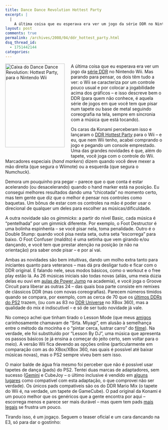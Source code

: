 ```yaml
---
title: Dance Dance Revolution Hottest Party
excerpt: |
  |
    A última coisa que eu esperava era ver um jogo da série DDR no Nintendo Wii. Mas parando para pensar, os dois têm tudo a ver: o Wii se caracteriza por um controle pouco usual e por colocar a jogabilidade...
layout: post
comments: true
permalink: /archives/2008/04/ddr_hottest_party.html
dsq_thread_id:
  - 1751442144
categories:
---
```

<span class="mt-enclosure mt-enclosure-image"><img title="Caixa do Dance Dance Revolution: Hottest Party, para o Nintendo Wii" src="//chester.me/archives/img/ddrhottestparty.jpg" width="190" height="267" class="mt-image-left" style="float: left; margin: 0 20px 20px 0;" /></span>A última coisa que eu esperava era ver um jogo da [série DDR][1] no Nintendo Wii. Mas parando para pensar, os dois têm tudo a ver: o Wii se caracteriza por um controle pouco usual e por colocar a jogabilidade acima dos gráficos &#8211; e isso descreve bem o DDR (para quem não conhece, é aquela série de jogos em que você tem que pisar num tapete ou base de metal seguindo coreografia na tela, sempre em sincronia com a música que está tocando).

Os caras da Konami perceberam isso e lançaram o [DDR Hottest Party][2] para o Wii &#8211; e eu, que nem Wii tenho, acabei comprando o jogo e pegando um console emprestado. Uma das grandes novidades é que, além do tapete, você joga com o controle do Wii. Marcadores especiais (*hand markers*) dizem quando você deve mexer a mão direita (que segura o Wiimote) ou a esquerda (que segura o Numchuck).

Demora um pouquinho pra pegar &#8211; parece que o que conta é estar acelerando (ou desacelerando) quando o hand marker está na posição. Eu consegui melhores resultados dando uma &#8220;chicotada&#8221; no momento certo, mas tem gente que diz que o melhor é pensar nos controles como baquetas. Um bônus de estar com os controles na mão é poder usar o direcional de qualquer um deles para escolher as músicas/dificuldade.

A outra novidade são os *gimmicks*: a partir do nível Basic, cada música é &#8220;pentelhada&#8221; por um gimmick diferente. Por exemplo, o Foot Destructor é uma bolinha espinhenta &#8211; se você pisar nela, toma penalidade. Outro é o Double Stump: quando você pisa nesta seta, outra seta &#8220;escorrega&#8221; para baixo. O Foot Confuser (maldito) é uma setinha que vem girando e/ou dançando, e você tem que prestar atenção na posição (e não na orientação) pra saber onde pisar &#8211; e por aí vai.

Ambas as novidades são bem intuitivas, dando um molho extra tanto para iniciantes quanto para veteranos &#8211; mas dá pra desligar tudo e ficar com o DDR original. E falando nele, seus modos básicos, como o workout e o free play estão lá. As 26 músicas iniciais são todas novas (aliás, uma meia dúzia delas eu ouvi em [aulas de Power Jump][3] na academia), e você joga o Groove Circuit para liberar as outras 24 &#8211; das quais boa parte consiste em remixes de clássicos DDR (mas com novas coreografias). Parecem números tímidos quando se compara, por exemplo, com as cerca de 70 que os [últimos DDRs do PS2][4] trazem, (ou com as 83 no [DDR Universe][5] no XBox 360), mas a qualidade do mix é indiscutível &#8211; e só de ser tudo novidade já vale.

No começo achei que tinham tirado o Lesson Mode (que meus [amigos][6] carinhosamente chamavam de &#8220;Srta. Miyagi&#8221;, em alusão à semelhança entre o método da mocinha e o &#8220;pintar cerca, lustrar carro&#8221; do [filme][7]). Na verdade, ele foi substituído por &#8220;Lesson By DJ&#8221;, uma música que apresenta os passos básicos (e já ensina a começar do jeito certo, sem voltar para o meio). A versão Wii fica devendo as opções online (particularmente em comparação com as do XBox/XBox 360, nas quais é possível até baixar músicas novas), mas o PS2 sempre viveu bem sem isso.

O maior balde de água fria mesmo foi perceber que não é possível usar tapetes de dança (pads) do PS2. Tentei duas marcas de adaptadores, sem sucesso ([Gemini][8] e CubeJoy &#8211; o último inclusive é vendido em [alguns lugares][9] como compatível com esta adaptação, o que comprovei não ser verdade). Os únicos pads compatíveis são os do DDR Mario Mix (o tapete do Wii é, na verdade, um tapete de GameCube). O pad original da Konami é um pouco melhor que os genéricos que a gente encontra por aqui &#8211; escorrega menos e parece ser mais durável &#8211; mas quem tem pads [mais legais][10] se frustra um pouco.

Tirando isso, é um jogaço. Seguem o teaser oficial e um cara dancando na E3, só para dar o gostinho:

<div style="text-align: center;">
  </p> <p>
    </div>
  </p>

 [1]: http://pt.wikipedia.org/wiki/Dance_Dance_Revolution
 [2]: http://wii.ign.com/articles/760/760878p1.html
 [3]: http://www.youtube.com/watch?v=zkPjpiU67Ls
 [4]: http://www.gamespot.com/search.html?type=11&#038;stype=all&#038;tag=search%3Bbutton&#038;om_act=convert&#038;om_clk=gssearch&#038;qs=ddr+ps2&#038;x=0&#038;y=0
 [5]: http://www.gamespot.com/xbox360/puzzle/ddrevolutionuniverse/index.html
 [6]: http://stoneagescanners.com
 [7]: http://en.wikipedia.org/wiki/The_Karate_Kid
 [8]: http://www.gamesny.com/index.php?p=product&#038;id=826&#038;parent=103
 [9]: http://store.gameasylum.us/gaddraduanyp.html
 [10]: //chester.me/ignition.html
